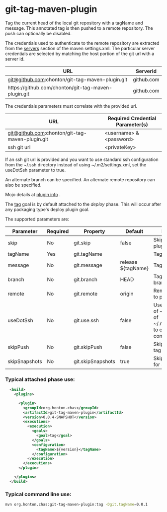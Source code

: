 # git-tag-maven-plugin

Tag the current head of the local git repository with a tagName and message. This annotated tag is
then pushed to a remote repository. The push can optionally be disabled.

The credentials used to authenticate to the remote repository are extracted from the
[servers](https://maven.apache.org/settings.html#Servers) section of the maven settings.xml. The
particular server credentials are selected by matching the host portion of the git url with a server
id.

| URL                                                           | ServerId   | 
|---------------------------------------------------------------|------------|
| git@github.com:chonton/git-tag-maven-plugin.git               | github.com |
| https&NoBreak;://github.com/chonton/git-tag-maven-plugin.git  | github.com |

The credentials parameters must correlate with the provided url.

| URL                                             | Required Credential Parameter(s)  | 
|-------------------------------------------------|-----------------------------------|
| git@github.com:chonton/git-tag-maven-plugin.git | &lt;username> &amp; &lt;password> |
| ssh git url                                     | &lt;privateKey>                   |

If an ssh git url is provided and you want to use standard ssh configuration from the ~/.ssh
directory instead of using ~/.m2/settings.xml, set the useDotSsh parameter to true.

An alternate branch can be specified. An alternate remote repository can also be specified.

Mojo details at [plugin info](https://chonton.github.io/git-tag-maven-plugin/0.0.3/plugin-info.html)
.

The [tag](https://chonton.github.io/git-tag-maven-plugin/0.0.3/tag-mojo.html) goal is by default
attached to the *deploy* phase. This will occur after any packaging type's deploy plugin goal.

The supported parameters are:

|   Parameter    | Required |    Property     | Default            | Description                                                                           |
|----------------|----------|-----------------|--------------------|---------------------------------------------------------------------------------------|
|skip            | No       |git.skip         | false              | Skip executing the plugin                                                             |
|tagName         | Yes      |git.tagName      |                    | Tag name                                                                              |
|message         | No       |git.message      | release ${tagName} | Tag message                                                                           |
|branch          | No       |git.branch       | HEAD               | Tag at head of this branch                                                            |
|remote          | No       |git.remote       | origin             | Remote repository to push tag to                                                      |
|useDotSsh       | No       |git.use.ssh      | false              | Use the contents of ~/.ssh instead of ~/.m2/settings.xml to configure ssh connections |
|skipPush        | No       |git.skipPush     | false              | Skip pushing the tag to remote                                                        |
|skipSnapshots   | No       |git.skipSnapshots| true               | Skip creating tag for snapshots                                                       |

### Typical attached phase use:

```xml
  <build>
    <plugins>

      <plugin>
        <groupId>org.honton.chas</groupId>
        <artifactId>git-tag-maven-plugin</artifactId>
        <version>0.0.4-SNAPSHOT</version>
        <executions>
          <execution>
            <goals>
              <goal>tag</goal>
            </goals>
            <configuration>
              <tagName>${version}</tagName>
            </configuration>
          </execution>
        </executions>
      </plugin>

    </plugins>
  </build>
```

### Typical command line use:

```sh
mvn org.honton.chas:git-tag-maven-plugin:tag -Dgit.tagName=0.0.1
```

